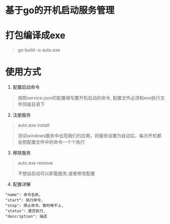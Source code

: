 # 基于go的开机启动服务管理

# 打包编译成exe
> go build -o auto.exe

# 使用方式
1. 配置启动命令 
> 按照service.json的配置填写要开机启动的命令, 配置文件必须和exe执行文件同级目录下
2. 注册服务
> auto.exe install
> 
> 测试windows服务中出现我们的应用，将服务设置为自动后，每次开机都会把配置文件中的命令一个个执行
3. 移除服务
> auto.exe remove
> 
> 不想自启动可以卸载服务,或者修改配置

4. 配置详解
```
"name": 命令名称,
"start": 执行命令,
"stop": 停止命令，暂时用不上,
"status": 是否执行,
"description": 描述
```